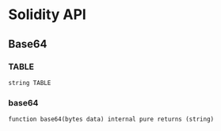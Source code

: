 # Solidity API

## Base64

### TABLE

```solidity
string TABLE
```

### base64

```solidity
function base64(bytes data) internal pure returns (string)
```

